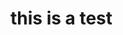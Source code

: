 <!DOCTYPE html>
<html lang="en">
<head>
    <meta charset="UTF-8">
    <title>Julia Loli Portfoloi</title>
</head>
<body>
<h1> this is a test </h1>
</body>
</html>
